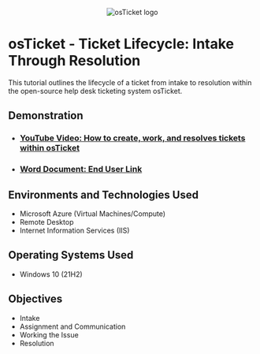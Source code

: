 <p align="center">
<img src="https://i.imgur.com/Clzj7Xs.png" alt="osTicket logo"/>
</p>

<h1>osTicket - Ticket Lifecycle: Intake Through Resolution</h1>
This tutorial outlines the lifecycle of a ticket from intake to resolution within the open-source help desk ticketing system osTicket.<br />


<h2>Demonstration</h2>

- ### [YouTube Video: How to create, work, and resolves tickets within osTicket](https://www.youtube.com)
- ### [Word Document: End User Link](https://docs.google.com/document/d/19L1W4ekiqGLuOdsfo9C-ek7-JSZrODzM9ROpsnNO3pI/edit)

<h2>Environments and Technologies Used</h2>

- Microsoft Azure (Virtual Machines/Compute)
- Remote Desktop
- Internet Information Services (IIS)

<h2>Operating Systems Used </h2>

- Windows 10</b> (21H2)

<h2>Objectives</h2>

- Intake
- Assignment and Communication
- Working the Issue
- Resolution


